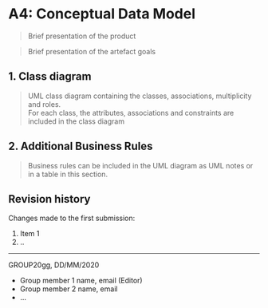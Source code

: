 # A4: Conceptual Data Model

> Brief presentation of the product

> Brief presentation of the artefact goals

## 1. Class diagram

> UML class diagram containing the classes, associations, multiplicity and roles.  
> For each class, the attributes, associations and constraints are included in the class diagram  

## 2. Additional Business Rules
 
> Business rules can be included in the UML diagram as UML notes or in a table in this section.  

## Revision history

Changes made to the first submission:
1. Item 1
1. ..

***
GROUP20gg, DD/MM/2020
 
* Group member 1 name, email (Editor)
* Group member 2 name, email
* ...
